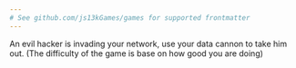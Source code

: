 ```yaml
---
# See github.com/js13kGames/games for supported frontmatter
---
```

An evil hacker is invading your network, use your data cannon to take him out.
(The difficulty of the game is base on how good you are doing)